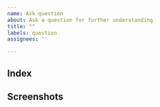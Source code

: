 ```yaml
---
name: Ask question
about: Ask a question for further understanding
title: ""
labels: question
assignees: ''

---
```

<!-- ☝ Please ensure that your question is about the repo. -->





## Index
<!-- Which part of the code is confusing you? -->





## Screenshots
<!-- If applicable, add screenshots to help describe your question. -->




